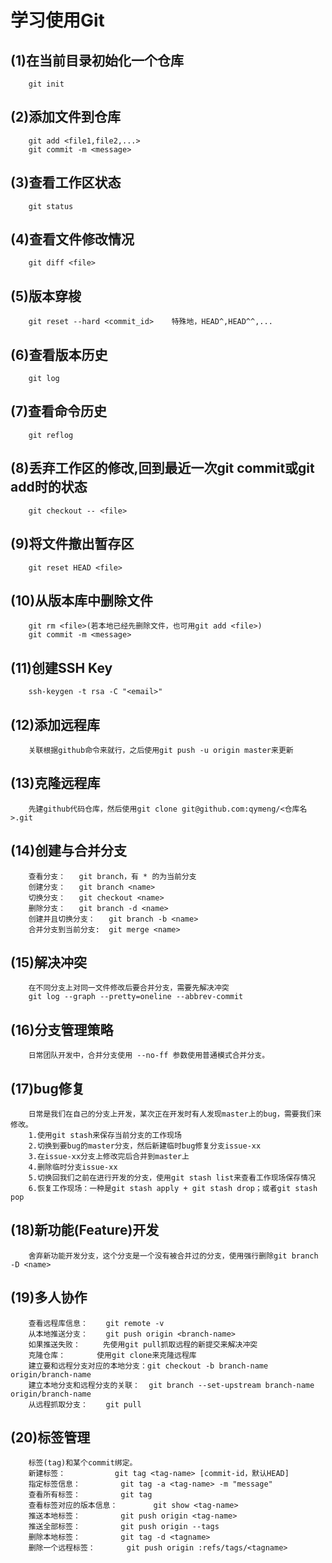 学习使用Git
==========
(1)在当前目录初始化一个仓库
-------------------------
		git init

(2)添加文件到仓库
-------------------------
		git add <file1,file2,...>
		git commit -m <message>
		
(3)查看工作区状态
-------------------------
		git status

(4)查看文件修改情况
-------------------------
		git diff <file>

(5)版本穿梭
-------------------------
		git reset --hard <commit_id>	特殊地，HEAD^,HEAD^^,...
(6)查看版本历史
-------------------------
		git log
(7)查看命令历史
-------------------------
		git reflog
(8)丢弃工作区的修改,回到最近一次git commit或git add时的状态
-------------------------
		git checkout -- <file>
(9)将文件撤出暂存区
-------------------------
		git reset HEAD <file>
(10)从版本库中删除文件
-------------------------
		git rm <file>(若本地已经先删除文件，也可用git add <file>)
		git commit -m <message>
(11)创建SSH Key
-------------------------
		ssh-keygen -t rsa -C "<email>"
(12)添加远程库
-------------------------
		关联根据github命令来就行，之后使用git push -u origin master来更新
(13)克隆远程库
-------------------------
		先建github代码仓库，然后使用git clone git@github.com:qymeng/<仓库名>.git
(14)创建与合并分支
-------------------------
		查看分支：	git branch，有 * 的为当前分支
		创建分支：	git branch <name>
		切换分支：	git checkout <name>
		删除分支：	git branch -d <name>
		创建并且切换分支：	git branch -b <name>
		合并分支到当前分支:	git merge <name>
		
(15)解决冲突
-------------------------
		在不同分支上对同一文件修改后要合并分支，需要先解决冲突
		git log --graph --pretty=oneline --abbrev-commit
(16)分支管理策略
-------------------------
		日常团队开发中，合并分支使用 --no-ff 参数使用普通模式合并分支。
(17)bug修复
-------------------------
		日常是我们在自己的分支上开发，某次正在开发时有人发现master上的bug，需要我们来修改。
		1.使用git stash来保存当前分支的工作现场
		2.切换到要bug的master分支，然后新建临时bug修复分支issue-xx
		3.在issue-xx分支上修改完后合并到master上
		4.删除临时分支issue-xx
		5.切换回我们之前在进行开发的分支，使用git stash list来查看工作现场保存情况
		6.恢复工作现场：一种是git stash apply + git stash drop；或者git stash pop
(18)新功能(Feature)开发
-------------------------
		舍弃新功能开发分支，这个分支是一个没有被合并过的分支，使用强行删除git branch -D <name>
(19)多人协作
-------------------------
		查看远程库信息：	git remote -v
		从本地推送分支：	git push origin <branch-name>
		如果推送失败： 	先使用git pull抓取远程的新提交来解决冲突
		克隆仓库：		使用git clone来克隆远程库
		建立要和远程分支对应的本地分支：git checkout -b branch-name origin/branch-name
		建立本地分支和远程分支的关联：	 git branch --set-upstream branch-name origin/branch-name
		从远程抓取分支：	git pull
(20)标签管理
-------------------------
		标签(tag)和某个commit绑定。
		新建标签：			git tag <tag-name> [commit-id，默认HEAD]
		指定标签信息：			git tag -a <tag-name> -m "message"
		查看所有标签：			git tag
		查看标签对应的版本信息：		git show <tag-name>
		推送本地标签：			git push origin <tag-name>
		推送全部标签：			git push origin --tags
		删除本地标签：			git tag -d <tagname>
		删除一个远程标签：		git push origin :refs/tags/<tagname>	
